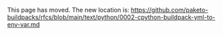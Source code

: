 This page has moved. The new location is:
https://github.com/paketo-buildpacks/rfcs/blob/main/text/python/0002-cpython-buildpack-yml-to-env-var.md
